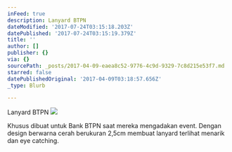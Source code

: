 ```yaml
---
inFeed: true
description: Lanyard BTPN
dateModified: '2017-07-24T03:15:18.203Z'
datePublished: '2017-07-24T03:15:19.379Z'
title: ''
author: []
publisher: {}
via: {}
sourcePath: _posts/2017-04-09-eaea8c52-9776-4c9d-9329-7c8d215e53f7.md
starred: false
datePublishedOriginal: '2017-04-09T03:18:57.656Z'
_type: Blurb

---
```

Lanyard BTPN
![](https://imgflo.herokuapp.com/graph/2b2431f8e7ba7b0/8e86cb0a90294bf24cb9a95ecbd90aff/croprotate.jpg?cropheight=640&cropwidth=640&degrees=-90&input=https%3A%2F%2Fthe-grid-user-content.s3-us-west-2.amazonaws.com%2F2e47f4fa-f1c0-4261-8a7c-76146163535a.jpg&x=0&y=0)

Khusus dibuat untuk Bank BTPN saat mereka mengadakan event. Dengan design berwarna cerah berukuran 2,5cm membuat lanyard terlihat menarik dan eye catching.